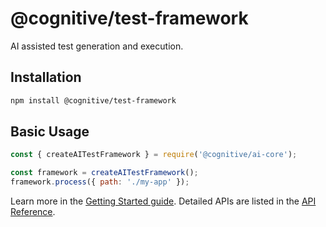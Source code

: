 # @cognitive/test-framework

AI assisted test generation and execution.

## Installation

```bash
npm install @cognitive/test-framework
```

## Basic Usage

```javascript
const { createAITestFramework } = require('@cognitive/ai-core');

const framework = createAITestFramework();
framework.process({ path: './my-app' });
```

Learn more in the [Getting Started guide](../../docs/getting-started.md).
Detailed APIs are listed in the [API Reference](../../docs/api-reference.md).
